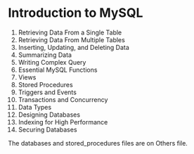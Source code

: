 # Introduction to MySQL

1.  Retrieving Data From a Single Table
2.  Retrieving Data From Multiple Tables
3.  Inserting, Updating, and Deleting Data
4.  Summarizing Data
5.  Writing Complex Query
6.  Essential MySQL Functions
7.  Views
8.  Stored Procedures
9.  Triggers and Events
10. Transactions and Concurrency
11. Data Types
12. Designing Databases
13. Indexing for High Performance
14. Securing Databases

The databases and stored_procedures files are on Others file.
